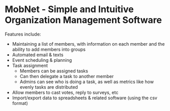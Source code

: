 # MobNet -  Simple and Intuitive Organization Management Software

Features include:
- Maintaining a list of members, with information on each member and the ability to add members into groups
- Automated email & texts
- Event scheduling & planning
- Task assignment
  - Members can be assigned tasks
  - Can then delegate a task to another member
  - Admins can see who is doing a task, as well as metrics like how evenly tasks are distributed
- Allow members to cast votes, reply to surveys, etc
- Import/export data to spreadsheets & related software (using the csv format)
